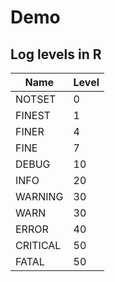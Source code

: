 # Demo

## Log levels in R

| Name     | Level |
|----------|-------|
| NOTSET   | 0     |
| FINEST   | 1     |
| FINER    | 4     |
| FINE     | 7     |
| DEBUG    | 10    |
| INFO     | 20    |
| WARNING  | 30    |
| WARN     | 30    |
| ERROR    | 40    |
| CRITICAL | 50    |
| FATAL    | 50    |